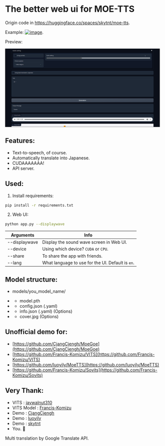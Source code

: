 # The better web ui for MOE-TTS
Origin code in https://huggingface.co/spaces/skytnt/moe-tts.

Example: [![image](https://colab.research.google.com/assets/colab-badge.svg)](https://colab.research.google.com/drive/1oNJiT_e19E3GOprrcSP00gJN_0ZSBERV?usp=sharing).

Preview:

![](preview.png)

## Features:
- Text-to-speech, of course.
- Automatically translate into Japanese.
- CUDAAAAAAA! 
- API server.

## Used:

1. Install requirements:

```bash
pip install -r requirements.txt
```

2. Web UI:

```bash
python app.py --displaywave
```

| Arguments     | Info |
|---------------| ----------|
| --displaywave | Display the sound wave screen in Web UI. |
| --device | Using which device? `CUDA` or `CPU`. |
| --share | To share the app with friends. |
| --lang | What language to use for the UI. Default is `en`. |

## Model structure:

+ models/you_model_name/
- - model.pth
- - config.json (.yaml)
- - info.json (.yaml) (Options)
- - cover.jpg (Options)

## Unofficial demo for:

- [https://github.com/CjangCjengh/MoeGoe](https://github.com/CjangCjengh/MoeGoe)
- [https://github.com/Francis-Komizu/VITS](https://github.com/Francis-Komizu/VITS)
- [https://github.com/luoyily/MoeTTS](https://github.com/luoyily/MoeTTS)
- [https://github.com/Francis-Komizu/Sovits](https://github.com/Francis-Komizu/Sovits) <br>

## Very Thank:
- VITS : [jaywalnut310](https://github.com/jaywalnut310/vits)
- VITS Model : [Francis-Komizu](https://github.com/Francis-Komizu/VITS)
- Demo : [CjangCjengh](https://github.com/CjangCjengh/MoeGoe)
- Demo : [luoyily](https://github.com/luoyily/MoeTTS)
- Demo : [skytnt](https://huggingface.co/spaces/skytnt/moe-tts)
- You. 🫵


Multi translation by Google Translate API.
